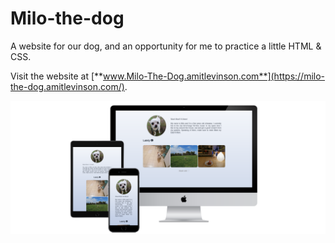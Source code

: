 # Milo-the-dog
A website for our dog, and an opportunity for me to practice a little HTML & CSS.

Visit the website at [**www.Milo-The-Dog.amitlevinson.com**](https://milo-the-dog.amitlevinson.com/).

![](mockup.png)
